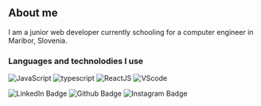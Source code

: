 ## About me
I am a junior web developer currently schooling for a computer engineer in Maribor, Slovenia.

### Languages and technolodies I use
![JavaScript](https://img.shields.io/badge/JavaScript-esnext-yellow?style=for-the-badge&logo=javascript)
![typescript](https://img.shields.io/badge/typescript-4.6-blue?style=for-the-badge&logo=typescript)
![ReactJS](https://img.shields.io/badge/react-18-blue?style=for-the-badge&logo=react)
![VScode](https://img.shields.io/badge/VSCODE-1.66-blue?style=for-the-badge&logo=visualstudiocode)

<!--
- 🔭 I’m currently working on ...
- 🌱 I’m currently learning ...
- 👯 I’m looking to collaborate on ...
- 🤔 I’m looking for help with ...
- 💬 Ask me about ...
- 📫 How to reach me: ...
- 😄 Pronouns: ...
- ⚡ Fun fact: ...
-->

<div id="badges">
  <img src="https://img.shields.io/badge/LinkedIn-blue?style=for-the-badge&logo=linkedin&logoColor=white" alt="LinkedIn Badge"/>
  <img src="https://img.shields.io/badge/Github-gray?style=for-the-badge&logo=Github&logoColor=white" alt="Github Badge"/>
  <img src="https://img.shields.io/badge/Instagram-purple?style=for-the-badge&logo=instagram&logoColor=white" alt="Instagram Badge"/>
</div>
